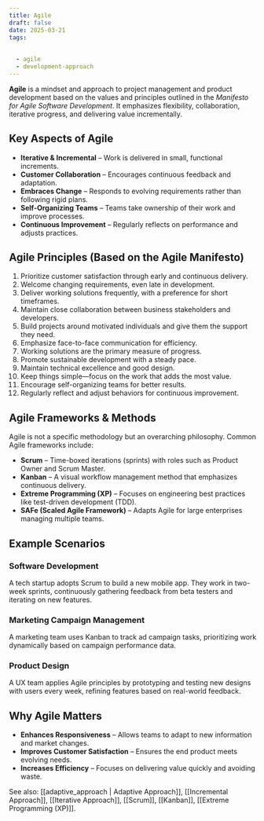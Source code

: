 ```yaml
---
title: Agile
draft: false
date: 2025-03-21
tags:
  
  
  - agile
  - development-approach
---
```


**Agile** is a mindset and approach to project management and product development based on the values and principles outlined in the *Manifesto for Agile Software Development*. It emphasizes flexibility, collaboration, iterative progress, and delivering value incrementally.

## Key Aspects of Agile
- **Iterative & Incremental** – Work is delivered in small, functional increments.
- **Customer Collaboration** – Encourages continuous feedback and adaptation.
- **Embraces Change** – Responds to evolving requirements rather than following rigid plans.
- **Self-Organizing Teams** – Teams take ownership of their work and improve processes.
- **Continuous Improvement** – Regularly reflects on performance and adjusts practices.

## Agile Principles (Based on the Agile Manifesto)
1. Prioritize customer satisfaction through early and continuous delivery.
2. Welcome changing requirements, even late in development.
3. Deliver working solutions frequently, with a preference for short timeframes.
4. Maintain close collaboration between business stakeholders and developers.
5. Build projects around motivated individuals and give them the support they need.
6. Emphasize face-to-face communication for efficiency.
7. Working solutions are the primary measure of progress.
8. Promote sustainable development with a steady pace.
9. Maintain technical excellence and good design.
10. Keep things simple—focus on the work that adds the most value.
11. Encourage self-organizing teams for better results.
12. Regularly reflect and adjust behaviors for continuous improvement.

## Agile Frameworks & Methods
Agile is not a specific methodology but an overarching philosophy. Common Agile frameworks include:
- **Scrum** – Time-boxed iterations (sprints) with roles such as Product Owner and Scrum Master.
- **Kanban** – A visual workflow management method that emphasizes continuous delivery.
- **Extreme Programming (XP)** – Focuses on engineering best practices like test-driven development (TDD).
- **SAFe (Scaled Agile Framework)** – Adapts Agile for large enterprises managing multiple teams.

## Example Scenarios

### **Software Development**
A tech startup adopts Scrum to build a new mobile app. They work in two-week sprints, continuously gathering feedback from beta testers and iterating on new features.

### **Marketing Campaign Management**
A marketing team uses Kanban to track ad campaign tasks, prioritizing work dynamically based on campaign performance data.

### **Product Design**
A UX team applies Agile principles by prototyping and testing new designs with users every week, refining features based on real-world feedback.

## Why Agile Matters
- **Enhances Responsiveness** – Allows teams to adapt to new information and market changes.
- **Improves Customer Satisfaction** – Ensures the end product meets evolving needs.
- **Increases Efficiency** – Focuses on delivering value quickly and avoiding waste.

See also: [[adaptive_approach | Adaptive Approach]], [[Incremental Approach]], [[Iterative Approach]], [[Scrum]], [[Kanban]], [[Extreme Programming (XP)]].
